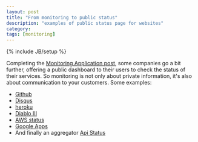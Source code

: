 ```yaml
---
layout: post
title: "From monitoring to public status"
description: "examples of public status page for websites"
category:
tags: [monitoring]
---
```

{% include JB/setup %}

Completing the [Monitoring Application post](http://rubynaut.net/2012/08/30/application-monitoring), some companies go a bit further, offering a public dashboard to their users to check the status of their services. So monitoring is not only about private information, it's also about communication to your customers. Some examples:
* [Github](https://status.github.com/)
* [Disqus](http://status.disqus.com/)
* [heroku](https://status.heroku.com/)
* [Diablo III](http://us.battle.net/d3/en/status)
* [AWS status](http://status.aws.amazon.com/)
* [Google Apps](http://www.google.com/appsstatus)
* And finally an aggregator [Api Status](http://api-status.com/)
